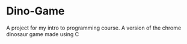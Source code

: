 # Dino-Game
A project for my intro to programming course. A version of the chrome dinosaur game made using C
